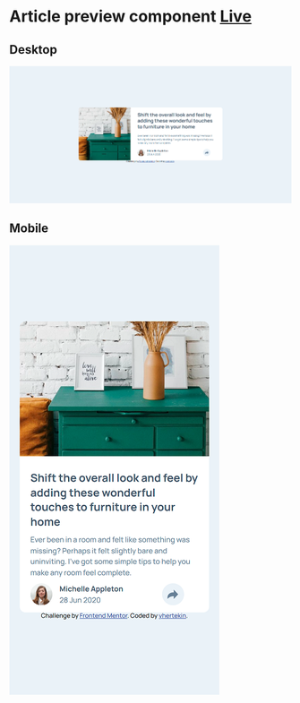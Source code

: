 # Article preview component [Live](https://yhertekin.github.io/article-preview-component/)

## Desktop

![desktop image of application](./images/desktop.PNG)

## Mobile

![mobile image of application](./images/mobile.png)
